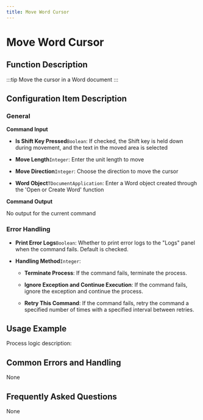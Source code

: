 ```yaml
---
title: Move Word Cursor
---
```


# Move Word Cursor

## Function Description

:::tip 
Move the cursor in a Word document
:::

## Configuration Item Description

### General

**Command Input**

- **Is Shift Key Pressed**`Boolean`: If checked, the Shift key is held down during movement, and the text in the moved area is selected

- **Move Length**`Integer`: Enter the unit length to move

- **Move Direction**`Integer`: Choose the direction to move the cursor

- **Word Object**`TDocumentApplication`: Enter a Word object created through the 'Open or Create Word' function


**Command Output**

No output for the current command


### Error Handling

- **Print Error Logs**`Boolean`: Whether to print error logs to the "Logs" panel when the command fails. Default is checked. 

- **Handling Method**`Integer`:

    - **Terminate Process**: If the command fails, terminate the process.

    - **Ignore Exception and Continue Execution**: If the command fails, ignore the exception and continue the process.

    - **Retry This Command**: If the command fails, retry the command a specified number of times with a specified interval between retries.

## Usage Example

Process logic description:

## Common Errors and Handling

None

## Frequently Asked Questions

None

